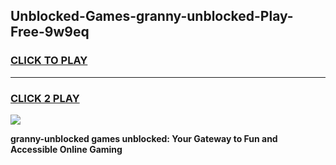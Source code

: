 
## Unblocked-Games-granny-unblocked-Play-Free-9w9eq
<h3>
<a href="https://premium76.site?title=granny-unblocked&ref=10A">CLICK TO PLAY</a></h3>
<hr>

<h3>
<a href="https://premium76.site?title=granny-unblocked&ref=10A">CLICK 2 PLAY</a>
  
</h3>

<a href="https://premium76.site?title=granny-unblocked&ref=10A"><img src="https://clearcache.store/games.png"></a>


**granny-unblocked games unblocked: Your Gateway to Fun and Accessible Online Gaming**

